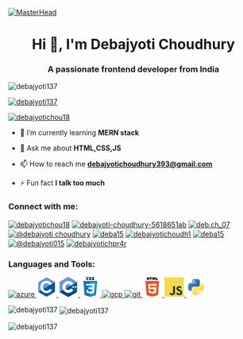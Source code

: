 [![MasterHead](https://1.bp.blogspot.com/-7A4WynwLsMw/XbBpCXG8fHI/AAAAAAAAMt4/uOa1bpLskYgrwGbllhSu2SDj_Mig8SXJQCLcBGAsYHQ/s1600/2000_600px.gif)](https://rishavchanda.io)
<h1 align="center">Hi 👋, I'm Debajyoti Choudhury</h1>
<h3 align="center">A passionate frontend developer from India</h3>

<p align="left"> <img src="https://komarev.com/ghpvc/?username=debajyoti137&label=Profile%20views&color=0e75b6&style=flat" alt="debajyoti137" /> </p>

<p align="left"> <a href="https://github.com/ryo-ma/github-profile-trophy"><img src="https://github-profile-trophy.vercel.app/?username=debajyoti137" alt="debajyoti137" /></a> </p>

<p align="left"> <a href="https://twitter.com/debajyotichou18" target="blank"><img src="https://img.shields.io/twitter/follow/debajyotichou18?logo=twitter&style=for-the-badge" alt="debajyotichou18" /></a> </p>

- 🌱 I’m currently learning **MERN stack**

- 💬 Ask me about **HTML,CSS,JS**

- 📫 How to reach me **debajyotichoudhury393@gmail.com**

- ⚡ Fun fact **I talk too much**

<h3 align="left">Connect with me:</h3>
<p align="left">
<a href="https://twitter.com/debajyotichou18" target="blank"><img align="center" src="https://raw.githubusercontent.com/rahuldkjain/github-profile-readme-generator/master/src/images/icons/Social/twitter.svg" alt="debajyotichou18" height="30" width="40" /></a>
<a href="https://linkedin.com/in/debajyoti-choudhury-5618651ab" target="blank"><img align="center" src="https://raw.githubusercontent.com/rahuldkjain/github-profile-readme-generator/master/src/images/icons/Social/linked-in-alt.svg" alt="debajyoti-choudhury-5618651ab" height="30" width="40" /></a>
<a href="https://instagram.com/deb.ch_07" target="blank"><img align="center" src="https://raw.githubusercontent.com/rahuldkjain/github-profile-readme-generator/master/src/images/icons/Social/instagram.svg" alt="deb.ch_07" height="30" width="40" /></a>
<a href="https://medium.com/@debajyoti choudhury" target="blank"><img align="center" src="https://raw.githubusercontent.com/rahuldkjain/github-profile-readme-generator/master/src/images/icons/Social/medium.svg" alt="@debajyoti choudhury" height="30" width="40" /></a>
<a href="https://www.codechef.com/users/deba15" target="blank"><img align="center" src="https://cdn.jsdelivr.net/npm/simple-icons@3.1.0/icons/codechef.svg" alt="deba15" height="30" width="40" /></a>
<a href="https://www.hackerrank.com/debajyotichoudh1" target="blank"><img align="center" src="https://raw.githubusercontent.com/rahuldkjain/github-profile-readme-generator/master/src/images/icons/Social/hackerrank.svg" alt="debajyotichoudh1" height="30" width="40" /></a>
<a href="https://www.leetcode.com/deba15" target="blank"><img align="center" src="https://raw.githubusercontent.com/rahuldkjain/github-profile-readme-generator/master/src/images/icons/Social/leet-code.svg" alt="deba15" height="30" width="40" /></a>
<a href="https://www.hackerearth.com/@debajyoti015" target="blank"><img align="center" src="https://raw.githubusercontent.com/rahuldkjain/github-profile-readme-generator/master/src/images/icons/Social/hackerearth.svg" alt="@debajyoti015" height="30" width="40" /></a>
<a href="https://auth.geeksforgeeks.org/user/debajyotichpr4r" target="blank"><img align="center" src="https://raw.githubusercontent.com/rahuldkjain/github-profile-readme-generator/master/src/images/icons/Social/geeks-for-geeks.svg" alt="debajyotichpr4r" height="30" width="40" /></a>
</p>

<h3 align="left">Languages and Tools:</h3>
<p align="left"> <a href="https://azure.microsoft.com/en-in/" target="_blank" rel="noreferrer"> <img src="https://www.vectorlogo.zone/logos/microsoft_azure/microsoft_azure-icon.svg" alt="azure" width="40" height="40"/> </a> <a href="https://www.cprogramming.com/" target="_blank" rel="noreferrer"> <img src="https://raw.githubusercontent.com/devicons/devicon/master/icons/c/c-original.svg" alt="c" width="40" height="40"/> </a> <a href="https://www.w3schools.com/cpp/" target="_blank" rel="noreferrer"> <img src="https://raw.githubusercontent.com/devicons/devicon/master/icons/cplusplus/cplusplus-original.svg" alt="cplusplus" width="40" height="40"/> </a> <a href="https://www.w3schools.com/css/" target="_blank" rel="noreferrer"> <img src="https://raw.githubusercontent.com/devicons/devicon/master/icons/css3/css3-original-wordmark.svg" alt="css3" width="40" height="40"/> </a> <a href="https://cloud.google.com" target="_blank" rel="noreferrer"> <img src="https://www.vectorlogo.zone/logos/google_cloud/google_cloud-icon.svg" alt="gcp" width="40" height="40"/> </a> <a href="https://git-scm.com/" target="_blank" rel="noreferrer"> <img src="https://www.vectorlogo.zone/logos/git-scm/git-scm-icon.svg" alt="git" width="40" height="40"/> </a> <a href="https://www.w3.org/html/" target="_blank" rel="noreferrer"> <img src="https://raw.githubusercontent.com/devicons/devicon/master/icons/html5/html5-original-wordmark.svg" alt="html5" width="40" height="40"/> </a> <a href="https://developer.mozilla.org/en-US/docs/Web/JavaScript" target="_blank" rel="noreferrer"> <img src="https://raw.githubusercontent.com/devicons/devicon/master/icons/javascript/javascript-original.svg" alt="javascript" width="40" height="40"/> </a> <a href="https://www.python.org" target="_blank" rel="noreferrer"> <img src="https://raw.githubusercontent.com/devicons/devicon/master/icons/python/python-original.svg" alt="python" width="40" height="40"/> </a> </p>

<p><img align="left" src="https://github-readme-stats.vercel.app/api/top-langs?username=debajyoti137&show_icons=true&locale=en&layout=compact" alt="debajyoti137" /></p>

<p>&nbsp;<img align="center" src="https://github-readme-stats.vercel.app/api?username=debajyoti137&show_icons=true&locale=en" alt="debajyoti137" /></p>

<p><img align="center" src="https://github-readme-streak-stats.herokuapp.com/?user=debajyoti137&" alt="debajyoti137" /></p>


